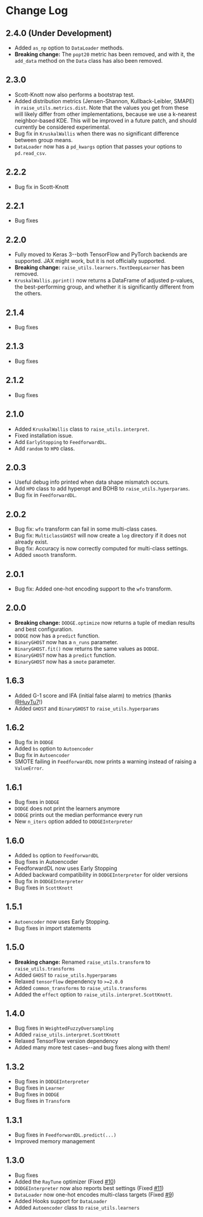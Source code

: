 # Change Log

## 2.4.0 (Under Development)

* Added `as_np` option to `DataLoader` methods.
* **Breaking change:** The `popt20` metric has been removed, and with it, the `add_data` method on the `Data` class has also been removed.

## 2.3.0

* Scott-Knott now also performs a bootstrap test.
* Added distribution metrics (Jensen-Shannon, Kullback-Leibler, SMAPE) in `raise_utils.metrics.dist`. Note that the values you get from these will likely differ from other implementations, because we use a k-nearest neighbor-based KDE. This will be improved in a future patch, and should currently be considered experimental.
* Bug fix in `KruskalWallis` when there was no significant difference between group means.
* `DataLoader` now has a `pd_kwargs` option that passes your options to `pd.read_csv`.

## 2.2.2

* Bug fix in Scott-Knott

## 2.2.1

* Bug fixes

## 2.2.0

* Fully moved to Keras 3--both TensorFlow and PyTorch backends are supported. JAX might work, but it is not officially
    supported.
* **Breaking change:** `raise_utils.learners.TextDeepLearner` has been removed.
* `KruskalWallis.pprint()` now returns a DataFrame of adjusted p-values, the best-performing group, and whether it is
    significantly different from the others.

## 2.1.4

* Bug fixes

## 2.1.3

* Bug fixes

## 2.1.2

* Bug fixes

## 2.1.0

* Added `KruskalWallis` class to `raise_utils.interpret`.
* Fixed installation issue.
* Add `EarlyStopping` to `FeedforwardDL`.
* Add `random` to `HPO` class.

## 2.0.3

* Useful debug info printed when data shape mismatch occurs.
* Add `HPO` class to add hyperopt and BOHB to `raise_utils.hyperparams`.
* Bug fix in `FeedforwardDL`.

## 2.0.2

* Bug fix: `wfo` transform can fail in some multi-class cases.
* Bug fix: `MulticlassGHOST` will now create a `log` directory if it does not already exist.
* Bug fix: Accuracy is now correctly computed for multi-class settings.
* Added `smooth` transform.

## 2.0.1

* Bug fix: Added one-hot encoding support to the `wfo` transform.

## 2.0.0

* **Breaking change:** `DODGE.optimize` now returns a tuple of median results and best configuration.
* `DODGE` now has a `predict` function.
* `BinaryGHOST` now has a `n_runs` parameter.
* `BinaryGHOST.fit()` now returns the same values as `DODGE`.
* `BinaryGHOST` now has a `predict` function.
* `BinaryGHOST` now has a `smote` parameter.

## 1.6.3

* Added G-1 score and IFA (initial false alarm) to metrics (thanks [@HuyTu7](https://github.com/HuyTu7)!)
* Added `GHOST` and `BinaryGHOST` to `raise_utils.hyperparams`

## 1.6.2

* Bug fix in `DODGE`
* Added `bs` option to `Autoencoder`
* Bug fix in `Autoencoder`
* SMOTE failing in `FeedforwardDL` now prints a warning instead of raising a `ValueError`.

## 1.6.1

* Bug fixes in `DODGE`
* `DODGE` does not print the learners anymore
* `DODGE` prints out the median performance every run
* New `n_iters` option added to `DODGEInterpreter`

## 1.6.0

* Added `bs` option to `FeedforwardDL`
* Bug fixes in Autoencoder
* FeedforwardDL now uses Early Stopping
* Added backward compatibility in `DODGEInterpreter` for older versions
* Bug fix in `DODGEInterpreter`
* Bug fixes in `ScottKnott`

## 1.5.1

* `Autoencoder` now uses Early Stopping.
* Bug fixes in import statements

## 1.5.0

* **Breaking change:** Renamed `raise_utils.transform` to `raise_utils.transforms`
* Added `GHOST` to `raise_utils.hyperparams`
* Relaxed `tensorflow` dependency to `>=2.0.0`
* Added `common_transforms` to `raise_utils.transforms`
* Added the `effect` option to `raise_utils.interpret.ScottKnott`.

## 1.4.0

* Bug fixes in `WeightedFuzzyOversampling`
* Added `raise_utils.interpret.ScottKnott`
* Relaxed TensorFlow version dependency
* Added many more test cases--and bug fixes along with them!

## 1.3.2

* Bug fixes in `DODGEInterpreter`
* Bug fixes in `Learner`
* Bug fixes in `DODGE`
* Bug fixes in `Transform`

## 1.3.1

* Bug fixes in `FeedforwardDL.predict(...)`
* Improved memory management

## 1.3.0

* Bug fixes
* Added the `RayTune` optimizer (Fixed [#10](https://github.com/yrahul3910/raise/issues/10))
* `DODGEInterpreter` now also reports best settings (Fixed [#11](https://github.com/yrahul3910/raise/issues/11))
* `DataLoader` now one-hot encodes multi-class targets (Fixed [#9](https://github.com/yrahul3910/raise/issues/9))
* Added Hooks support for `DataLoader`
* Added `Autoencoder` class to `raise_utils.learners`
